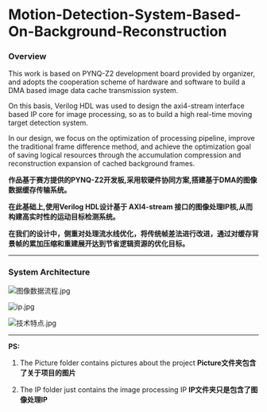 # Motion-Detection-System-Based-On-Background-Reconstruction

### Overview

This work is based on PYNQ-Z2 development board provided by organizer, and adopts the cooperation scheme of hardware and software to build a DMA based image data cache transmission system.

On this basis, Verilog HDL was used to design the axi4-stream interface based IP core for image processing, so as to build a high real-time moving target detection system.

In our design, we focus on the optimization of processing pipeline, improve the traditional frame difference method, and achieve the optimization goal of saving logical resources through the accumulation compression and reconstruction expansion of cached background frames.

**作品基于赛方提供的PYNQ-Z2开发板,采用软硬件协同方案,搭建基于DMA的图像数据缓存传输系统。**

**在此基础上,使用Verilog HDL设计基于 AXI4-stream 接口的图像处理IP核,从而构建高实时性的运动目标检测系统。**

**在我们的设计中，侧重对处理流水线优化，将传统帧差法进行改进，通过对缓存背景帧的累加压缩和重建展开达到节省逻辑资源的优化目标。**

***
### System Architecture
![图像数据流程.jpg](https://github.com/zhanghaoqing/Motion-Detection-System-Based-On-Background-Reconstruction/blob/master/Picture/system%20structure/%E5%9B%BE%E5%83%8F%E6%95%B0%E6%8D%AE%E6%B5%81%E7%A8%8B.jpg?raw=true)

![ip.jpg](https://github.com/zhanghaoqing/Motion-Detection-System-Based-On-Background-Reconstruction/blob/master/Picture/system%20structure/ip.jpg?raw=true)



![技术特点.jpg](https://github.com/zhanghaoqing/Motion-Detection-System-Based-On-Background-Reconstruction/blob/master/Picture/system%20structure/%E6%8A%80%E6%9C%AF%E7%89%B9%E7%82%B9.jpg?raw=true)



***
**PS:**

1. The Picture folder contains pictures about the project
   **Picture文件夹包含了关于项目的图片**

2. The IP folder just contains the image processing IP
   **IP文件夹只是包含了图像处理IP**